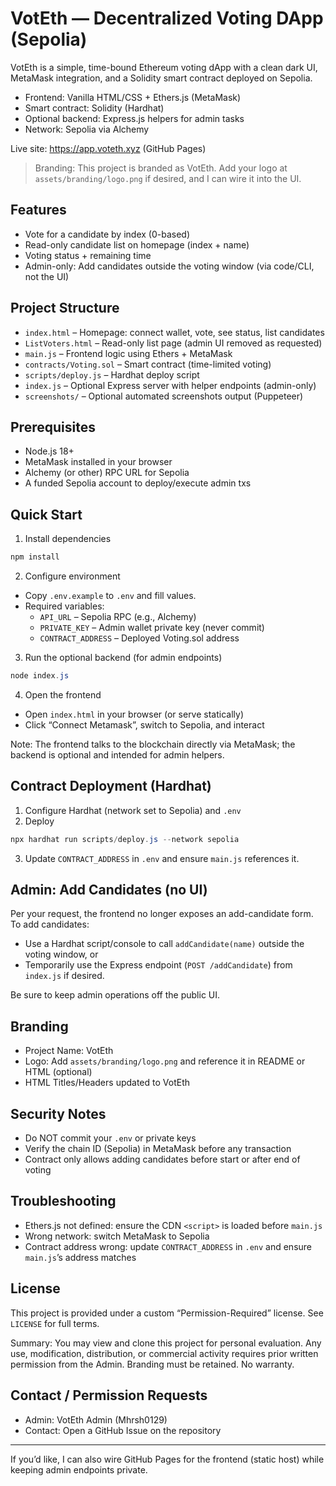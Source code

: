 # VotEth — Decentralized Voting DApp (Sepolia)

VotEth is a simple, time-bound Ethereum voting dApp with a clean dark UI, MetaMask integration, and a Solidity smart contract deployed on Sepolia.

- Frontend: Vanilla HTML/CSS + Ethers.js (MetaMask)
- Smart contract: Solidity (Hardhat)
- Optional backend: Express.js helpers for admin tasks
- Network: Sepolia via Alchemy

Live site: https://app.voteth.xyz (GitHub Pages)

> Branding: This project is branded as VotEth. Add your logo at `assets/branding/logo.png` if desired, and I can wire it into the UI.

## Features

- Vote for a candidate by index (0-based)
- Read-only candidate list on homepage (index + name)
- Voting status + remaining time
- Admin-only: Add candidates outside the voting window (via code/CLI, not the UI)

## Project Structure

- `index.html` – Homepage: connect wallet, vote, see status, list candidates
- `ListVoters.html` – Read-only list page (admin UI removed as requested)
- `main.js` – Frontend logic using Ethers + MetaMask
- `contracts/Voting.sol` – Smart contract (time-limited voting)
- `scripts/deploy.js` – Hardhat deploy script
- `index.js` – Optional Express server with helper endpoints (admin-only)
- `screenshots/` – Optional automated screenshots output (Puppeteer)

## Prerequisites

- Node.js 18+
- MetaMask installed in your browser
- Alchemy (or other) RPC URL for Sepolia
- A funded Sepolia account to deploy/execute admin txs

## Quick Start

1) Install dependencies

```powershell
npm install
```

2) Configure environment

- Copy `.env.example` to `.env` and fill values.
- Required variables:
  - `API_URL` – Sepolia RPC (e.g., Alchemy)
  - `PRIVATE_KEY` – Admin wallet private key (never commit)
  - `CONTRACT_ADDRESS` – Deployed Voting.sol address

3) Run the optional backend (for admin endpoints)

```powershell
node index.js
```

4) Open the frontend

- Open `index.html` in your browser (or serve statically)
- Click “Connect Metamask”, switch to Sepolia, and interact

Note: The frontend talks to the blockchain directly via MetaMask; the backend is optional and intended for admin helpers.

## Contract Deployment (Hardhat)

1) Configure Hardhat (network set to Sepolia) and `.env`
2) Deploy

```powershell
npx hardhat run scripts/deploy.js --network sepolia
```

3) Update `CONTRACT_ADDRESS` in `.env` and ensure `main.js` references it.

## Admin: Add Candidates (no UI)

Per your request, the frontend no longer exposes an add-candidate form. To add candidates:

- Use a Hardhat script/console to call `addCandidate(name)` outside the voting window, or
- Temporarily use the Express endpoint (`POST /addCandidate`) from `index.js` if desired.

Be sure to keep admin operations off the public UI.

## Branding

- Project Name: VotEth
- Logo: Add `assets/branding/logo.png` and reference it in README or HTML (optional)
- HTML Titles/Headers updated to VotEth

## Security Notes

- Do NOT commit your `.env` or private keys
- Verify the chain ID (Sepolia) in MetaMask before any transaction
- Contract only allows adding candidates before start or after end of voting

## Troubleshooting

- Ethers.js not defined: ensure the CDN `<script>` is loaded before `main.js`
- Wrong network: switch MetaMask to Sepolia
- Contract address wrong: update `CONTRACT_ADDRESS` in `.env` and ensure `main.js`’s address matches

## License

This project is provided under a custom “Permission-Required” license. See `LICENSE` for full terms.

Summary: You may view and clone this project for personal evaluation. Any use, modification, distribution, or commercial activity requires prior written permission from the Admin. Branding must be retained. No warranty.

## Contact / Permission Requests

- Admin: VotEth Admin (Mhrsh0129)
- Contact: Open a GitHub Issue on the repository

---

If you’d like, I can also wire GitHub Pages for the frontend (static host) while keeping admin endpoints private.
